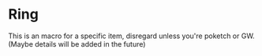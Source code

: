 # Ring

This is an macro for a specific item, disregard unless you're poketch or GW. (Maybe details will be added in the future)